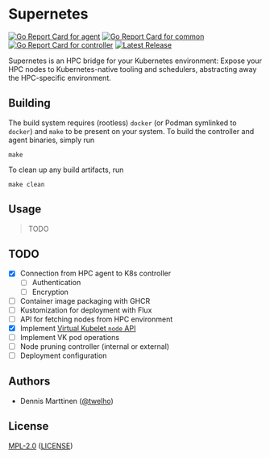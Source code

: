 # Supernetes

[![Go Report Card for `agent`](https://goreportcard.com/badge/github.com/supernetes/supernetes/agent)](https://goreportcard.com/report/github.com/supernetes/supernetes/agent)
[![Go Report Card for `common`](https://goreportcard.com/badge/github.com/supernetes/supernetes/common)](https://goreportcard.com/report/github.com/supernetes/supernetes/common)
[![Go Report Card for `controller`](https://goreportcard.com/badge/github.com/supernetes/supernetes/controller)](https://goreportcard.com/report/github.com/supernetes/supernetes/controller)
[![Latest Release](https://img.shields.io/github/v/release/supernetes/supernetes?sort=semver)](https://github.com/supernetes/supernetes/releases)

Supernetes is an HPC bridge for your Kubernetes environment: Expose your HPC nodes to Kubernetes-native tooling and schedulers, abstracting away the HPC-specific environment.

## Building

The build system requires (rootless) `docker` (or Podman symlinked to `docker`) and `make` to be present on your system. To build the controller and agent binaries, simply run

```shell
make
```

To clean up any build artifacts, run

```shell
make clean
```

## Usage

> TODO

## TODO

- [x] Connection from HPC agent to K8s controller
  - [ ] Authentication
  - [ ] Encryption
- [ ] Container image packaging with GHCR
- [ ] Kustomization for deployment with Flux
- [ ] API for fetching nodes from HPC environment
- [x] Implement [Virtual Kubelet `node` API](https://pkg.go.dev/github.com/virtual-kubelet/virtual-kubelet/node)
- [ ] Implement VK pod operations
- [ ] Node pruning controller (internal or external)
- [ ] Deployment configuration

## Authors

- Dennis Marttinen ([@twelho](https://github.com/twelho))

## License

[MPL-2.0](https://spdx.org/licenses/MPL-2.0.html) ([LICENSE](LICENSE))
